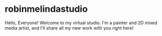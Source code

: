 # robinmelindastudio

Hello, Everyone! 
Welcome to my virtual studio. I'm a painter and 2D mixed media artist, and I'll share all my new work with you right here!
